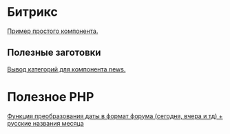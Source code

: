 # Битрикс

[Пример простого компонента.](sampleComponentBitrixD7)

Полезные заготовки
--
[Вывод категорий для компонента news.](bitrix/componentCategory.md)

# Полезное PHP

[Функция преобразования даты в формат форума (сегодня, вчера и тд) + русские названия месяца](otherPHP/datetoForumformat.md)